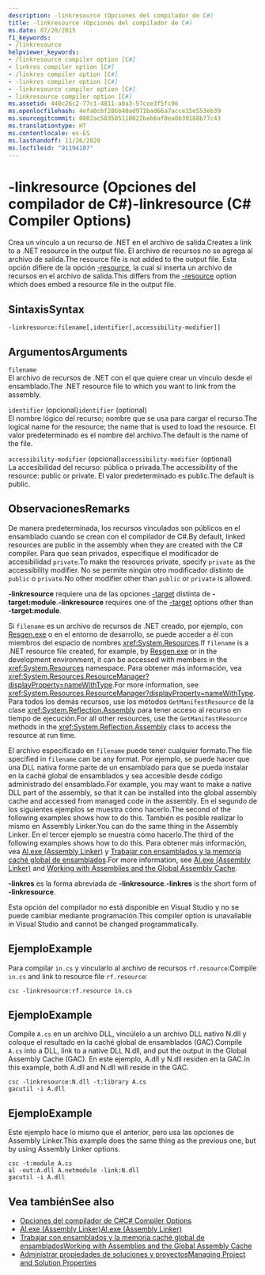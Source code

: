 ```yaml
---
description: -linkresource (Opciones del compilador de C#)
title: -linkresource (Opciones del compilador de C#)
ms.date: 07/20/2015
f1_keywords:
- /linkresource
helpviewer_keywords:
- /linkresource compiler option [C#]
- linkres compiler option [C#]
- /linkres compiler option [C#]
- -linkres compiler option [C#]
- -linkresource compiler option [C#]
- linkresource compiler option [C#]
ms.assetid: 440c26c2-77c1-4811-a0a3-57cce3f5fc96
ms.openlocfilehash: 4efa0cbf286b40ad971bad66a7acce15e553eb39
ms.sourcegitcommit: 0802ac583585110022beb6af8ea0b39188b77c43
ms.translationtype: HT
ms.contentlocale: es-ES
ms.lasthandoff: 11/26/2020
ms.locfileid: "91194107"
---
```

# <a name="-linkresource-c-compiler-options"></a><span data-ttu-id="9293d-103">-linkresource (Opciones del compilador de C#)</span><span class="sxs-lookup"><span data-stu-id="9293d-103">-linkresource (C# Compiler Options)</span></span>

<span data-ttu-id="9293d-104">Crea un vínculo a un recurso de .NET en el archivo de salida.</span><span class="sxs-lookup"><span data-stu-id="9293d-104">Creates a link to a .NET resource in the output file.</span></span> <span data-ttu-id="9293d-105">El archivo de recursos no se agrega al archivo de salida.</span><span class="sxs-lookup"><span data-stu-id="9293d-105">The resource file is not added to the output file.</span></span> <span data-ttu-id="9293d-106">Esta opción difiere de la opción [-resource](./resource-compiler-option.md), la cual sí inserta un archivo de recursos en el archivo de salida.</span><span class="sxs-lookup"><span data-stu-id="9293d-106">This differs from the [-resource](./resource-compiler-option.md) option which does embed a resource file in the output file.</span></span>  
  
## <a name="syntax"></a><span data-ttu-id="9293d-107">Sintaxis</span><span class="sxs-lookup"><span data-stu-id="9293d-107">Syntax</span></span>  
  
```console  
-linkresource:filename[,identifier[,accessibility-modifier]]  
```  
  
## <a name="arguments"></a><span data-ttu-id="9293d-108">Argumentos</span><span class="sxs-lookup"><span data-stu-id="9293d-108">Arguments</span></span>  

 `filename`  
 <span data-ttu-id="9293d-109">El archivo de recursos de .NET con el que quiere crear un vínculo desde el ensamblado.</span><span class="sxs-lookup"><span data-stu-id="9293d-109">The .NET resource file to which you want to link from the assembly.</span></span>  
  
 <span data-ttu-id="9293d-110">`identifier` (opcional)</span><span class="sxs-lookup"><span data-stu-id="9293d-110">`identifier` (optional)</span></span>  
 <span data-ttu-id="9293d-111">El nombre lógico del recurso; nombre que se usa para cargar el recurso.</span><span class="sxs-lookup"><span data-stu-id="9293d-111">The logical name for the resource; the name that is used to load the resource.</span></span> <span data-ttu-id="9293d-112">El valor predeterminado es el nombre del archivo.</span><span class="sxs-lookup"><span data-stu-id="9293d-112">The default is the name of the file.</span></span>  
  
 <span data-ttu-id="9293d-113">`accessibility-modifier` (opcional)</span><span class="sxs-lookup"><span data-stu-id="9293d-113">`accessibility-modifier` (optional)</span></span>  
 <span data-ttu-id="9293d-114">La accesibilidad del recurso: pública o privada.</span><span class="sxs-lookup"><span data-stu-id="9293d-114">The accessibility of the resource: public or private.</span></span> <span data-ttu-id="9293d-115">El valor predeterminado es public.</span><span class="sxs-lookup"><span data-stu-id="9293d-115">The default is public.</span></span>  
  
## <a name="remarks"></a><span data-ttu-id="9293d-116">Observaciones</span><span class="sxs-lookup"><span data-stu-id="9293d-116">Remarks</span></span>  

 <span data-ttu-id="9293d-117">De manera predeterminada, los recursos vinculados son públicos en el ensamblado cuando se crean con el compilador de C#.</span><span class="sxs-lookup"><span data-stu-id="9293d-117">By default, linked resources are public in the assembly when they are created with the C# compiler.</span></span> <span data-ttu-id="9293d-118">Para que sean privados, especifique el modificador de accesibilidad `private`.</span><span class="sxs-lookup"><span data-stu-id="9293d-118">To make the resources private, specify `private` as the accessibility modifier.</span></span> <span data-ttu-id="9293d-119">No se permite ningún otro modificador distinto de `public` o `private`.</span><span class="sxs-lookup"><span data-stu-id="9293d-119">No other modifier other than `public` or `private` is allowed.</span></span>  
  
 <span data-ttu-id="9293d-120">**-linkresource** requiere una de las opciones [-target](./target-compiler-option.md) distinta de **-target:module**.</span><span class="sxs-lookup"><span data-stu-id="9293d-120">**-linkresource** requires one of the [-target](./target-compiler-option.md) options other than **-target:module**.</span></span>  
  
 <span data-ttu-id="9293d-121">Si `filename` es un archivo de recursos de .NET creado, por ejemplo, con [Resgen.exe](../../../framework/tools/resgen-exe-resource-file-generator.md) o en el entorno de desarrollo, se puede acceder a él con miembros del espacio de nombres <xref:System.Resources>.</span><span class="sxs-lookup"><span data-stu-id="9293d-121">If `filename` is a .NET resource file created, for example, by [Resgen.exe](../../../framework/tools/resgen-exe-resource-file-generator.md) or in the development environment, it can be accessed with members in the <xref:System.Resources> namespace.</span></span> <span data-ttu-id="9293d-122">Para obtener más información, vea <xref:System.Resources.ResourceManager?displayProperty=nameWithType>.</span><span class="sxs-lookup"><span data-stu-id="9293d-122">For more information, see <xref:System.Resources.ResourceManager?displayProperty=nameWithType>.</span></span> <span data-ttu-id="9293d-123">Para todos los demás recursos, use los métodos `GetManifestResource` de la clase <xref:System.Reflection.Assembly> para tener acceso al recurso en tiempo de ejecución.</span><span class="sxs-lookup"><span data-stu-id="9293d-123">For all other resources, use the `GetManifestResource` methods in the <xref:System.Reflection.Assembly> class to access the resource at run time.</span></span>  
  
 <span data-ttu-id="9293d-124">El archivo especificado en `filename` puede tener cualquier formato.</span><span class="sxs-lookup"><span data-stu-id="9293d-124">The file specified in `filename` can be any format.</span></span> <span data-ttu-id="9293d-125">Por ejemplo, se puede hacer que una DLL nativa forme parte de un ensamblado para que se pueda instalar en la caché global de ensamblados y sea accesible desde código administrado del ensamblado.</span><span class="sxs-lookup"><span data-stu-id="9293d-125">For example, you may want to make a native DLL part of the assembly, so that it can be installed into the global assembly cache and accessed from managed code in the assembly.</span></span> <span data-ttu-id="9293d-126">En el segundo de los siguientes ejemplos se muestra cómo hacerlo.</span><span class="sxs-lookup"><span data-stu-id="9293d-126">The second of the following examples shows how to do this.</span></span> <span data-ttu-id="9293d-127">También es posible realizar lo mismo en Assembly Linker.</span><span class="sxs-lookup"><span data-stu-id="9293d-127">You can do the same thing in the Assembly Linker.</span></span> <span data-ttu-id="9293d-128">En el tercer ejemplo se muestra cómo hacerlo.</span><span class="sxs-lookup"><span data-stu-id="9293d-128">The third of the following examples shows how to do this.</span></span> <span data-ttu-id="9293d-129">Para obtener más información, vea [Al.exe (Assembly Linker)](../../../framework/tools/al-exe-assembly-linker.md) y [Trabajar con ensamblados y la memoria caché global de ensamblados](../../../framework/app-domains/working-with-assemblies-and-the-gac.md).</span><span class="sxs-lookup"><span data-stu-id="9293d-129">For more information, see [Al.exe (Assembly Linker)](../../../framework/tools/al-exe-assembly-linker.md) and [Working with Assemblies and the Global Assembly Cache](../../../framework/app-domains/working-with-assemblies-and-the-gac.md).</span></span>  
  
 <span data-ttu-id="9293d-130">**-linkres** es la forma abreviada de **-linkresource**.</span><span class="sxs-lookup"><span data-stu-id="9293d-130">**-linkres** is the short form of **-linkresource**.</span></span>  
  
 <span data-ttu-id="9293d-131">Esta opción del compilador no está disponible en Visual Studio y no se puede cambiar mediante programación.</span><span class="sxs-lookup"><span data-stu-id="9293d-131">This compiler option is unavailable in Visual Studio and cannot be changed programmatically.</span></span>  
  
## <a name="example"></a><span data-ttu-id="9293d-132">Ejemplo</span><span class="sxs-lookup"><span data-stu-id="9293d-132">Example</span></span>  

 <span data-ttu-id="9293d-133">Para compilar `in.cs` y vincularlo al archivo de recursos `rf.resource`:</span><span class="sxs-lookup"><span data-stu-id="9293d-133">Compile `in.cs` and link to resource file `rf.resource`:</span></span>  
  
```console  
csc -linkresource:rf.resource in.cs  
```  
  
## <a name="example"></a><span data-ttu-id="9293d-134">Ejemplo</span><span class="sxs-lookup"><span data-stu-id="9293d-134">Example</span></span>  

 <span data-ttu-id="9293d-135">Compile `A.cs` en un archivo DLL, vincúlelo a un archivo DLL nativo N.dll y coloque el resultado en la caché global de ensamblados (GAC).</span><span class="sxs-lookup"><span data-stu-id="9293d-135">Compile `A.cs` into a DLL, link to a native DLL N.dll, and put the output in the Global Assembly Cache (GAC).</span></span> <span data-ttu-id="9293d-136">En este ejemplo, A.dll y N.dll residen en la GAC.</span><span class="sxs-lookup"><span data-stu-id="9293d-136">In this example, both A.dll and N.dll will reside in the GAC.</span></span>  
  
```console  
csc -linkresource:N.dll -t:library A.cs  
gacutil -i A.dll  
```  
  
## <a name="example"></a><span data-ttu-id="9293d-137">Ejemplo</span><span class="sxs-lookup"><span data-stu-id="9293d-137">Example</span></span>  

 <span data-ttu-id="9293d-138">Este ejemplo hace lo mismo que el anterior, pero usa las opciones de Assembly Linker.</span><span class="sxs-lookup"><span data-stu-id="9293d-138">This example does the same thing as the previous one, but by using Assembly Linker options.</span></span>  
  
```console  
csc -t:module A.cs  
al -out:A.dll A.netmodule -link:N.dll
gacutil -i A.dll  
```  
  
## <a name="see-also"></a><span data-ttu-id="9293d-139">Vea también</span><span class="sxs-lookup"><span data-stu-id="9293d-139">See also</span></span>

- [<span data-ttu-id="9293d-140">Opciones del compilador de C#</span><span class="sxs-lookup"><span data-stu-id="9293d-140">C# Compiler Options</span></span>](./index.md)
- [<span data-ttu-id="9293d-141">Al.exe (Assembly Linker)</span><span class="sxs-lookup"><span data-stu-id="9293d-141">Al.exe (Assembly Linker)</span></span>](../../../framework/tools/al-exe-assembly-linker.md)
- [<span data-ttu-id="9293d-142">Trabajar con ensamblados y la memoria caché global de ensamblados</span><span class="sxs-lookup"><span data-stu-id="9293d-142">Working with Assemblies and the Global Assembly Cache</span></span>](../../../framework/app-domains/working-with-assemblies-and-the-gac.md)
- [<span data-ttu-id="9293d-143">Administrar propiedades de soluciones y proyectos</span><span class="sxs-lookup"><span data-stu-id="9293d-143">Managing Project and Solution Properties</span></span>](/visualstudio/ide/managing-project-and-solution-properties)
